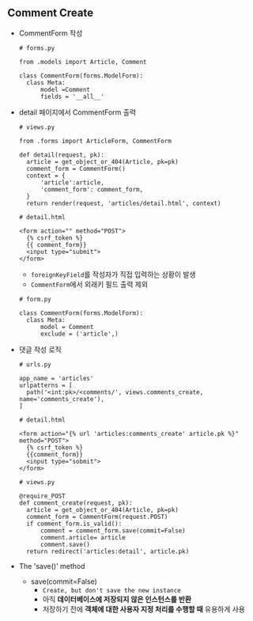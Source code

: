 ## Comment Create

* CommentForm 작성

  ```
  # forms.py
  
  from .models import Article, Comment
  
  class CommentForm(forms.ModelForm):
  	class Meta:
  		model =Comment
  		fields = '__all__'
  ```

* detail 페이지에서 CommentForm 출력

  ```
  # views.py
  
  from .forms import ArticleForm, CommentForm
  
  def detail(request, pk):
  	article = get_object_or_404(Article, pk=pk)
  	comment_form = CommentForm()
  	context = {
  		'article':article,
  		'comment_form': comment_form,
  	}
  	return render(request, 'articles/detail.html', context)
  ```

  ```
  # detail.html
  
  <form action="" method="POST">
  	{% csrf_token %}
  	{{ comment_form}}
  	<input type="submit">
  </form>
  ```

  * `foreignKeyField`를 작성자가 직접 입력하는 상황이 발생
  * `CommentForm`에서 외래키 필드 출력 제외

  ```
  # form.py
  
  class CommentForm(forms.ModelForm):
  	class Meta:
  		model = Comment
  		exclude = ('article',)
  ```

* 댓글 작성 로직

  ```
  # urls.py
  
  app_name = 'articles'
  urlpatterns = [
  	path('<int:pk>/<comments/', views.comments_create, name='comments_create'),
  ]
  ```

  ```
  # detail.html
  
  <form action="{% url 'articles:comments_create' article.pk %}" method="POST">
  	{% csrf_token %}
  	{{comment_form}}
  	<input type="sobmit">
  </form>
  ```

  ```
  # views.py
  
  @require_POST
  def comment_create(request, pk):
  	article = get_object_or_404(Article, pk=pk)
  	comment_form = CommentForm(request.POST)
  	if comment_form.is_valid():
  		comment = comment_form.save(commit=False)
  		comment.article= article
  		comment.save()
  	return redirect('articles:detail', article.pk)
  ```

* The 'save()' method

  * save(commit=False)
    * `Create, but don't save the new instance`
    * 아직 **데이터베이스에 저장되지 않은 인스턴스를 반환**
    * 저장하기 전에 **객체에 대한 사용자 지정 처리를 수행할 때** 유용하게 사용